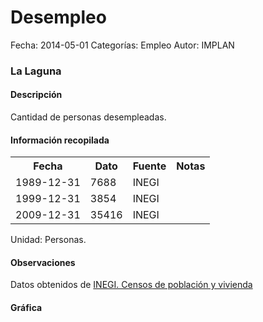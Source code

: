 Desempleo
=====

Fecha: 2014-05-01
Categorías: Empleo
Autor: IMPLAN

### La Laguna

#### Descripción

Cantidad de personas desempleadas.

#### Información recopilada

<table class="table table-hover table-bordered">
  <tr><th>Fecha</th><th>Dato</th><th>Fuente</th><th>Notas</th></tr>
  <tr><td>1989-12-31</td><td>7688</td><td>INEGI</td><td></td></tr>
  <tr><td>1999-12-31</td><td>3854</td><td>INEGI</td><td></td></tr>
  <tr><td>2009-12-31</td><td>35416</td><td>INEGI</td><td></td></tr>
</table>

Unidad: Personas.

#### Observaciones

Datos obtenidos de [INEGI. Censos de población y vivienda](http://www.inegi.org.mx/sistemas/consulta_resultados/iter2010.aspx?c=27329&s=est)

#### Gráfica

<div id="Morriseokcspvy" class="grafica"></div>
  <!-- JAVASCRIPT DE LA GRAFICA EN Morriseokcspvy -->
  <script>
  new Morris.Bar({
    element: 'Morriseokcspvy',
    data: [
      { fecha: '1989-12-31', dato: 7688 },
      { fecha: '1999-12-31', dato: 3854 },
      { fecha: '2009-12-31', dato: 35416 }
    ],
    xkey: 'fecha',
    ykeys: ['dato'],
    labels: ['Dato']
  });
  </script>
